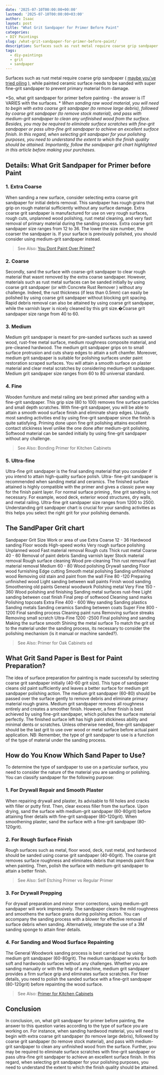 ```yaml
---
date: '2025-07-10T00:00:00+00:00'
lastmod: '2025-07-10T00:00:00+03:00'
author: Isaac
layout: post
title: "What Grit Sandpaper for Primer Before Paint"
categories:
- DIY Paintings
slug: /what-grit-sandpaper-for-primer-before-paint/
description: Surfaces such as rust metal require coarse grip sandpaper (
tags: 
  - diy-paintings
  - grit
  - sandpaper
---
```

Surfaces such as rust metal require coarse grip sandpaper (
[maybe you've tried oiling](https://pestpolicy.com/how-does-oiling-prevent-rusting/)
), while painted ceramic surface needs to be sanded with super fine-grit sandpaper to prevent primary material from damage.

*So, what grit sandpaper for primer before painting - the answer is IT VARIES with the surfaces. *
*When sanding raw wood material, you will need to begin with extra coarse grit sandpaper (to remove large debris), followed by coarse grit sandpaper (to remove stock material), and pass with medium-grit sandpaper to clean any unfinished wood from the surface.*
*Besides, you may be required to eliminate surface scratches with fine-grit sandpaper or pass ultra-fine grit sandpaper to achieve an excellent surface finish. In this regard, when selecting grit sandpaper for your polishing purposes, you need to understand the extent to which the finish quality should be attained. Importantly, follow the sandpaper grit chart highlighted in this article before making your purchases.*
## Details: What Grit Sandpaper for Primer before Paint
### 1. Extra Coarse
When sanding a new surface, consider selecting extra coarse grit sandpaper for initial debris removal. This sandpaper has rough grains that grip on rough material sufficiently without any surface damage.
Extra coarse grit sandpaper is manufactured for use on very rough surfaces, rough cuts, unplanned wood polishing, rust metal cleaning, and very fast removal of primary material during the sanding process.
Extra coarse grit sandpaper size ranges from 12 to 36. The lower the size number, the coarser the sandpaper is. If your surface is previously polished, you should consider using medium-grit sandpaper instead.
> See Also:
> [You Dont Paint Over Primer?](https://pestpolicy.com/what-happens-if-you-dont-paint-over-primer/)
### 2. Coarse
Secondly, sand the surface with coarse-grit sandpaper to clear rough material that wasnt removed by the extra coarse sandpaper.
However, materials such as rust metal surfaces can be sanded initially by using coarse grit sandpaper (or with
Concrete Rust Remover
) without any challenge.
Indeed, the rust thickness (if less than 0.5mm) can easily be polished by using coarse grit sandpaper without blocking grit spacing.
Rapid debris removal can also be attained by using coarse grit sandpaper, while the varnish layer is nicely cleaned by this grit size.�Coarse grit sandpaper size range from 40 to 60.
### 3. Medium
Medium grit sandpaper is meant for pre-sanded surfaces such as sawed wood, rust-free metal surface, medium roughness composite material, and pre-cleaned hardwood.
The medium grit sandpaper grips on to small surface protrusion and cuts sharp edges to attain a soft chamfer.
Moreover, medium grit sandpaper is suitable for polishing surfaces under paint restoration  scraped surfaces.
You will attain a smooth surface on plaster material and clear metal scratches by considering medium-grit sandpaper.
Medium grit sandpaper size ranges from 60 to 80 universal standard.
### 4. Fine
Wooden furniture and metal railing are best primed after sanding with a fine-grit sandpaper. This grip size (80 to 100) removes fine surface particles and small depth scratches.
With fine-grit sandpaper, you will be able to attain a smooth wood surface finish and eliminate sharp edges.
Usually, most sanding activities end by using fine-grit sandpaper since the finish is quite satisfying.
Priming done upon fine grit polishing attains excellent contact stickiness level unlike the one done after medium-grit polishing.
Softwood material can be sanded initially by using fine-grit sandpaper without any challenge.
> See Also:
> Bonding Primer for Kitchen Cabinets
### 5. Ultra-fine
Ultra-fine grit sandpaper is the final sanding material that you consider if you intend to attain high-quality surface polish.
Ultra- fine-grit sandpaper is recommended when sanding metal and ceramics. The finished surface attained is highly compatible with the primer and gives a classic pave way for the finish paint layer.
For
normal surface priming
, fine grit sanding is not necessary. For example, wood deck, exterior wood structures, dry walls, and metal railing. Ultra-fine grit sandpaper size ranges from 1200 to 2500.
Understanding grit sandpaper chart is crucial for your sanding activities as this helps you select the right grit for your polishing demands.
## The SandPaper Grit chart
Sandpaper
Grit Size
Work or area of use
Extra Coarse
12 - 36
Hardwood sanding
Floor woods
High-speed works
Very rough surface polishing
Unplanned wood
Fast material removal
Rough cuts
Thick rust metal
Coarse
40 - 60
Removal of paint debris
Sanding varnish layer
Stock material removal
Rough surface cleaning
Wood pre-cleaning
Thin rust removal
Fast material removal
Medium
60 - 80
Wood polishing
Drywall sanding
Floor wood furnishing
Edge cutting
Smooth metal polishing
Sanding unfinished wood
Removing old stain and paint from the wall
Fine
80 -120
Preparing unfinished wood
Light sanding between wall paints
Finish wood sanding
Smoothening old paints
General woodwork
Polishing metal
Very Fine
150 - 360
Wood polishing and finishing
Sanding metal surfaces  rust-free
Light sanding between coat finish
Final prep of softwood
Cleaning sand marks
Polishing topcoats
Extra Fine
400 - 600
Wey sanding
Sanding plastics
Sanding metals
Sanding ceramics
Sanding between coats
Super Fine
800 - 1200
Final sanding process
Cleaning paint runs
Removing surface streaks
Removing small scratch
Ultra-Fine
1200 -2500
Final polishing and sanding
Making the surface smooth
Shining the metal surface
To match the grit sit to the material under the sanding process, its necessary to consider the polishing mechanism (is it manual or machine sanded?).
> See Also:
> Primer for Oak Cabinets ed
## What Grit Sand Paper is Best for Paint Preparation?
The idea of surface preparation for painting is made successful by selecting coarse grit sandpaper initially (40-60 grit size).
This type of sandpaper cleans old paint sufficiently and leaves a better surface for medium grit sandpaper polishing action.
The medium grit sandpaper (60-80) should be passed over the surface gently to remove debris and eliminate primary material rough grains. Medium grit sandpaper removes all roughness entirely and creates a smoother finish.
However, a finer finish is best achieved by using fine-grit sandpaper, which polishes the surface material perfectly.
The finished surface left has high paint stickiness ability and minimal dents or scratches.
Unless otherwise needed, fine-grit sandpaper should be the last grit to use over wood or metal surface before actual paint application.
NB: Remember, the type of grit sandpaper to use is a function of the type of material under the sanding process.
## How do You Know Which Sand Paper to Use?
To determine the type of sandpaper to use on a particular surface, you need to consider the nature of the material you are sanding or polishing. You can classify sandpaper for the following purpose:
### 1. For Drywall Repair and Smooth Plaster
When repairing drywall and plaster, its advisable to fill holes and cracks with filler or putty first.
Then, clear excess filler from the surface. Upon drying, sand the surface with medium-grit sandpaper (60-80grit) before attaining finer details with fine-grit sandpaper (80-120grit).
When smoothening plaster, sand the surface with a fine-grit sandpaper (80-120grit).
### 2. For Rough Surface Finish
Rough surfaces such as metal, floor wood, deck, rust metal, and hardwood should be sanded using coarse grit sandpaper (40-60grit).
The coarse grit removes surface roughness and eliminates debris that impends paint flow when painting.
Then, polish the surface with medium-grit sandpaper to attain a better finish.
> See Also:
> Self Etching Primer vs Regular Primer
### 3. For Drywall Prepping
For drywall preparation and minor error corrections, using medium-grit sandpaper will work impressively.
The sandpaper clears the mild roughness and smoothens the surface grains during polishing action.
You can accompany the sanding process with a blower for effective removal of surface debris when sanding.
Alternatively, integrate the use of a 3M sanding sponge to attain finer details.
### 4. For Sanding and Wood Surface Repainting
The General Woodwork sanding process is best carried out by using medium grit sandpaper (60-80grit).
The medium sandpaper works for both soft and hardwoods surfaces without any challenges.
Whether you are sanding manually or with the help of a machine, medium grit sandpaper provides a firm surface grip and eliminates surface scratches.
For finer details, you need to polish the sanded surface with a fine-grit sandpaper (80-120grit) before repainting the wood surface.
> See Also:
> [Primer for Kitchen Cabinets](https://pestpolicy.com/best-primer-for-kitchen-cabinets/)
## Conclusion
In conclusion, on, what grit sandpaper for primer before painting, the answer to this question varies according to the type of surface you are working on.
For instance, when sanding hardwood material, you will need to begin with extra coarse grit sandpaper (to remove large debris), followed by coarse grit sandpaper (to remove stock material), and pass with medium-grit sandpaper to clean any unfinished wood from the surface.
Further, you may be required to eliminate surface scratches with fine-grit sandpaper or pass ultra-fine grit sandpaper to achieve an excellent surface finish.
In this regard, when selecting grit sandpaper for your polishing purposes, you need to understand the extent to which the finish quality should be attained.
